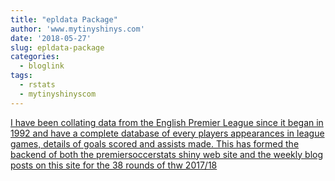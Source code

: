 ```yaml
---
title: "epldata Package"
author: 'www.mytinyshinys.com'
date: '2018-05-27'
slug: epldata-package
categories:
  - bloglink
tags:
  - rstats
  - mytinyshinyscom
---
```


[I have been collating data from the English Premier League since it began in 1992 and have a complete database of every players appearances in league games, details of goals scored and assists made. This has formed the backend of both the premiersoccerstats shiny web site and the weekly blog posts on this site for the 38 rounds of thw 2017/18<i class="fas fa-external-link-alt"></i>](https://www.mytinyshinys.com/2018/05/27/epldata-package/)

